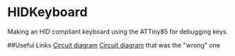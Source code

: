 # HIDKeyboard
Making an HID compliant keyboard using the ATTiny85 for debugging keys. 


##Useful Links
[Circuit diagram](https://s3.amazonaws.com/digistump-resources/files/97a1bb28_DigisparkSchematic.pdf)
[Circuit diagram](http://codeandlife.com/2012/02/22/v-usb-with-attiny45-attiny85-without-a-crystal/) that was the "wrong" one